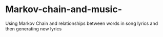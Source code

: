 # Markov-chain-and-music-
Using Markov Chain and relationships between words in song lyrics and then generating new lyrics
